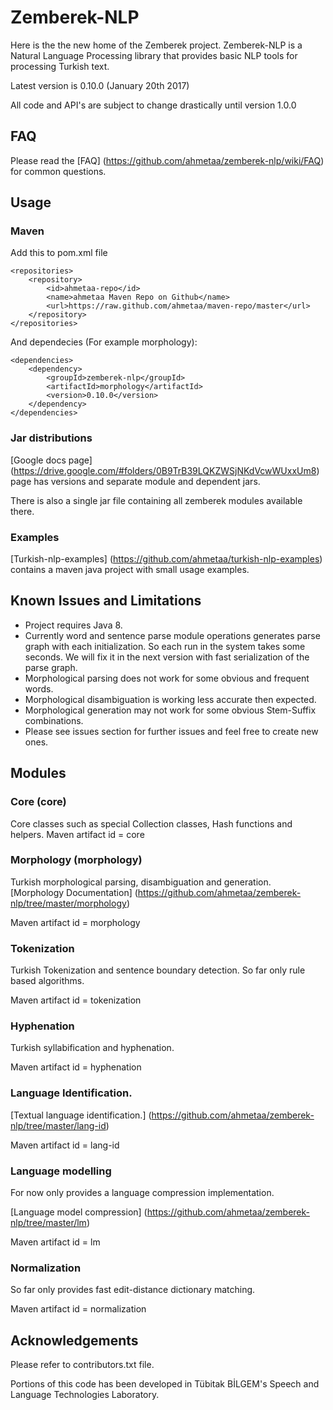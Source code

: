Zemberek-NLP
============

Here is the the new home of the Zemberek project.
Zemberek-NLP is a Natural Language Processing library that provides basic NLP tools for processing Turkish text.

Latest version is 0.10.0 (January 20th 2017)

All code and API's are subject to change drastically until version 1.0.0 

## FAQ 

Please read the [FAQ] (https://github.com/ahmetaa/zemberek-nlp/wiki/FAQ) for common questions.

## Usage

### Maven

Add this to pom.xml file

    <repositories>
        <repository>
            <id>ahmetaa-repo</id>
            <name>ahmetaa Maven Repo on Github</name>
            <url>https://raw.github.com/ahmetaa/maven-repo/master</url>
        </repository>
    </repositories>

And dependecies (For example morphology):

    <dependencies>
        <dependency>
            <groupId>zemberek-nlp</groupId>
            <artifactId>morphology</artifactId>
            <version>0.10.0</version>
        </dependency>
    </dependencies>

### Jar distributions

[Google docs page] (https://drive.google.com/#folders/0B9TrB39LQKZWSjNKdVcwWUxxUm8) page has versions and
separate module and dependent jars.

There is also a single jar file containing all zemberek modules available there.

### Examples

[Turkish-nlp-examples] (https://github.com/ahmetaa/turkish-nlp-examples)
contains a maven java project with small usage examples.

## Known Issues and Limitations
- Project requires Java 8.
- Currently word and sentence parse module operations generates parse graph with each initialization.
So each run in the system takes some seconds. We will fix it in the next version with fast serialization of the parse graph.
- Morphological parsing does not work for some obvious and frequent words.
- Morphological disambiguation is working less accurate then expected.
- Morphological generation may not work for some obvious Stem-Suffix combinations.
- Please see issues section for further issues and feel free to create new ones.

## Modules

### Core (core)

Core classes such as special Collection classes, Hash functions and helpers.
Maven artifact id = core

### Morphology (morphology)

Turkish morphological parsing, disambiguation and generation.
[Morphology Documentation] (https://github.com/ahmetaa/zemberek-nlp/tree/master/morphology)

Maven artifact id = morphology

### Tokenization

Turkish Tokenization and sentence boundary detection. So far only rule based algorithms.

Maven artifact id = tokenization

### Hyphenation

Turkish syllabification and hyphenation.

Maven artifact id = hyphenation

### Language Identification.

[Textual language identification.] (https://github.com/ahmetaa/zemberek-nlp/tree/master/lang-id)

Maven artifact id = lang-id

### Language modelling

For now only provides a language compression implementation.

[Language model compression] (https://github.com/ahmetaa/zemberek-nlp/tree/master/lm)

Maven artifact id = lm

### Normalization

So far only provides fast edit-distance dictionary matching.

Maven artifact id = normalization

## Acknowledgements
Please refer to contributors.txt file.

Portions of this code has been developed in Tübitak BİLGEM's Speech and Language Technologies Laboratory.
